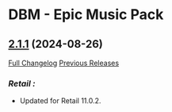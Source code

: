 # DBM - Epic Music Pack

## [2.1.1](https://github.com/ZelionGG/DBM-EpicMusicPack/tree/v2.1.1) (2024-08-26)

[Full Changelog](https://github.com/ZelionGG/DBM-EpicMusicPack/compare/v2.1...v2.1.1) [Previous Releases](https://github.com/ZelionGG/DBM-EpicMusicPack/releases)

### _Retail :_

- Updated for Retail 11.0.2.